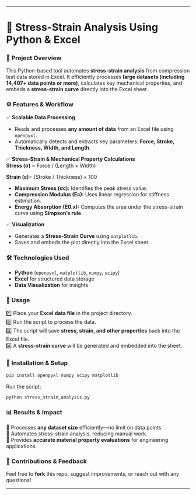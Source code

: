 
---

# **🔬 Stress-Strain Analysis Using Python & Excel**  

### **📌 Project Overview**  
This Python-based tool automates **stress-strain analysis** from compression test data stored in Excel. It efficiently processes **large datasets (including 14,407+ data points or more)**, calculates key mechanical properties, and embeds a **stress-strain curve** directly into the Excel sheet.  

### **⚙️ Features & Workflow**  
✅ **Scalable Data Processing**  
- Reads and processes **any amount of data** from an Excel file using `openpyxl`.  
- Automatically detects and extracts key parameters: **Force, Stroke, Thickness, Width, and Length**.  

✅ **Stress-Strain & Mechanical Property Calculations**  
**Stress (σ)** = Force / (Length × Width)

**Strain (ε)**= (Stroke / Thickness) × 100
- **Maximum Stress (σc):** Identifies the peak stress value.  
- **Compression Modulus (Ec):** Uses linear regression for stiffness estimation.  
- **Energy Absorption (E0.x):** Computes the area under the stress-strain curve using **Simpson’s rule**.  

✅ **Visualization**  
- Generates a **Stress-Strain Curve** using `matplotlib`.  
- Saves and embeds the plot directly into the Excel sheet.  

### **🛠 Technologies Used**  
- **Python** (`openpyxl`, `matplotlib`, `numpy`, `scipy`)  
- **Excel** for structured data storage  
- **Data Visualization** for insights  

### **🚀 Usage**  
1️⃣ Place your **Excel data file** in the project directory.  
2️⃣ Run the script to process the data.  
3️⃣ The script will save **stress, strain, and other properties** back into the Excel file.  
4️⃣ A **stress-strain curve** will be generated and embedded into the sheet.  

### **📂 Installation & Setup**  
```bash
pip install openpyxl numpy scipy matplotlib
```
Run the script:  
```bash
python stress_strain_analysis.py
```

### **📊 Results & Impact**  
🔹 Processes **any dataset size** efficiently—no limit on data points.  
🔹 Automates stress-strain analysis, reducing manual work.  
🔹 Provides **accurate material property evaluations** for engineering applications.  

### **📎 Contributions & Feedback**  
Feel free to **fork** this repo, suggest improvements, or reach out with any questions!  

---
